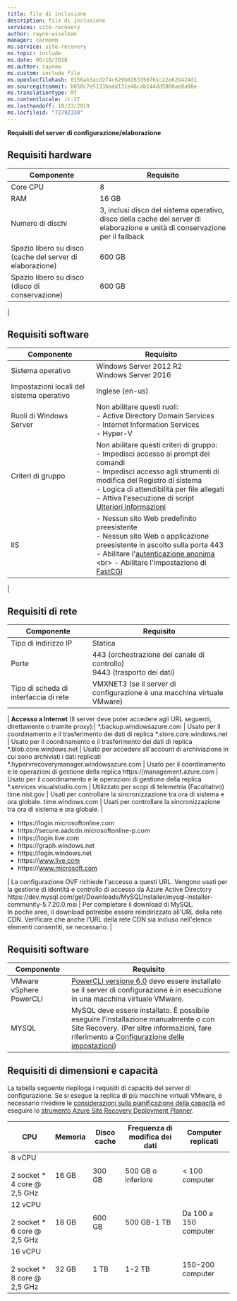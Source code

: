 ```yaml
---
title: file di inclusione
description: file di inclusione
services: site-recovery
author: rayne-wiselman
manager: carmonm
ms.service: site-recovery
ms.topic: include
ms.date: 06/10/2018
ms.author: raynew
ms.custom: include file
ms.openlocfilehash: 0156ab3acd2f4c629b0263356f61c22e62b424d1
ms.sourcegitcommit: b050c7e5133badd131e46cab144dd5860ae8a98e
ms.translationtype: MT
ms.contentlocale: it-IT
ms.lasthandoff: 10/23/2019
ms.locfileid: "72792330"
---
```

**Requisiti del server di configurazione/elaborazione**


## <a name="hardware-requirements"></a>Requisiti hardware

**Componente** | **Requisito** 
--- | ---
Core CPU | 8 
RAM | 16 GB
Numero di dischi | 3, inclusi disco del sistema operativo, disco della cache del server di elaborazione e unità di conservazione per il failback 
Spazio libero su disco (cache del server di elaborazione) | 600 GB
Spazio libero su disco (disco di conservazione) | 600 GB
 | 

## <a name="software-requirements"></a>Requisiti software

**Componente** | **Requisito** 
--- | ---
Sistema operativo | Windows Server 2012 R2 <br> Windows Server 2016
Impostazioni locali del sistema operativo | Inglese (en-us)
Ruoli di Windows Server | Non abilitare questi ruoli: <br> - Active Directory Domain Services <br>- Internet Information Services <br> - Hyper-V 
Criteri di gruppo | Non abilitare questi criteri di gruppo: <br> - Impedisci accesso al prompt dei comandi <br> - Impedisci accesso agli strumenti di modifica del Registro di sistema <br> - Logica di attendibilità per file allegati <br> - Attiva l'esecuzione di script <br> [Ulteriori informazioni](https://technet.microsoft.com/library/gg176671(v=ws.10).aspx)
IIS | - Nessun sito Web predefinito preesistente <br> - Nessun sito Web o applicazione preesistente in ascolto sulla porta 443 <br>- Abilitare l'[autenticazione anonima](https://technet.microsoft.com/library/cc731244(v=ws.10).aspx) <br> - Abilitare l'impostazione di [FastCGI](https://technet.microsoft.com/library/cc753077(v=ws.10).aspx) 
| 

## <a name="network-requirements"></a>Requisiti di rete

**Componente** | **Requisito** 
--- | --- 
Tipo di indirizzo IP | Statica 
Porte | 443 (orchestrazione del canale di controllo)<br>9443 (trasporto dei dati) 
Tipo di scheda di interfaccia di rete | VMXNET3 (se il server di configurazione è una macchina virtuale VMware)
 |
**Accesso a Internet** (Il server deve poter accedere agli  URL seguenti, direttamente o tramite proxy):|
\*.backup.windowsazure.com | Usato per il coordinamento e il trasferimento dei dati di replica
\*.store.core.windows.net | Usato per il coordinamento e il trasferimento dei dati di replica
\*.blob.core.windows.net | Usato per accedere all'account di archiviazione in cui sono archiviati i dati replicati
\*.hypervrecoverymanager.windowsazure.com | Usato per il coordinamento e le operazioni di gestione della replica
https:\//management.azure.com | Usato per il coordinamento e le operazioni di gestione della replica 
*.services.visualstudio.com | Utilizzato per scopi di telemetria (Facoltativo)
time.nist.gov | Usati per controllare la sincronizzazione tra ora di sistema e ora globale.
time.windows.com | Usati per controllare la sincronizzazione tra ora di sistema e ora globale.
| <ul> <li> https:\//login.microsoftonline.com </li><li> https:\//secure.aadcdn.microsoftonline-p.com </li><li> https:\//login.live.com </li><li> https:\//graph.windows.net </li><li> https:\//login.windows.net </li><li> https:\//www.live.com </li><li> https:\//www.microsoft.com </li></ul> | La configurazione OVF richiede l'accesso a questi URL. Vengono usati per la gestione di identità e controllo di accesso da Azure Active Directory
https:\//dev.mysql.com/get/Downloads/MySQLInstaller/mysql-installer-community-5.7.20.0.msi  | Per completare il download di MySQL. </br> In poche aree, il download potrebbe essere reindirizzato all'URL della rete CDN. Verificare che anche l'URL della rete CDN sia incluso nell'elenco elementi consentiti, se necessario.
|

## <a name="required-software"></a>Requisiti software

**Componente** | **Requisito** 
--- | ---
VMware vSphere PowerCLI | [PowerCLI versione 6.0](https://my.vmware.com/web/vmware/details?productId=491&downloadGroup=PCLI600R1) deve essere installato se il server di configurazione è in esecuzione in una macchina virtuale VMware.
MYSQL | MySQL deve essere installato. È possibile eseguire l'installazione manualmente o con Site Recovery. (Per altre informazioni, fare riferimento a [Configurazione delle impostazioni](../articles/site-recovery/vmware-azure-deploy-configuration-server.md#configure-settings))

## <a name="sizing-and-capacity-requirements"></a>Requisiti di dimensioni e capacità

La tabella seguente riepiloga i requisiti di capacità del server di configurazione. Se si esegue la replica di più macchine virtuali VMware, è necessario rivedere le [considerazioni sulla pianificazione della capacità](../articles/site-recovery/site-recovery-plan-capacity-vmware.md) ed eseguire lo [strumento Azure Site Recovery Deployment Planner](../articles/site-recovery/site-recovery-deployment-planner.md).


**CPU** | **Memoria** | **Disco cache** | **Frequenza di modifica dei dati** | **Computer replicati**
--- | --- | --- | --- | ---
8 vCPU<br/><br/> 2 socket * 4 core \@ 2,5 GHz | 16 GB | 300 GB | 500 GB o inferiore | < 100 computer
12 vCPU<br/><br/> 2 socket * 6 core \@ 2,5 GHz | 18 GB | 600 GB | 500 GB-1 TB | Da 100 a 150 computer
16 vCPU<br/><br/> 2 socket * 8 core \@ 2,5 GHz | 32 GB | 1 TB | 1-2 TB | 150-200 computer

